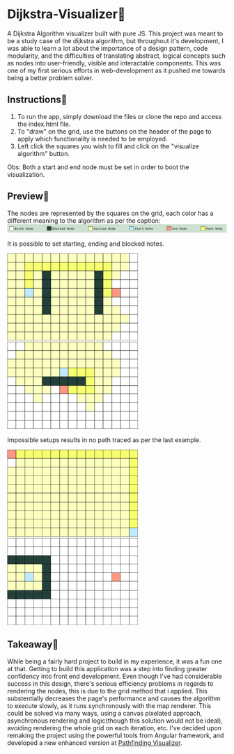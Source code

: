 # Dijkstra-Visualizer🏴

A Dijkstra Algorithm visualizer built with pure JS. This project was meant to be a study case of the dijkstra algorithm, but throughout it's development, 
I was able to learn a lot about the importance of a design pattern, code modularity, and the difficulties of translating abstract, logical concepts such 
as nodes into user-friendly, visible and interactable components. This was one of my first serious efforts in web-development as it pushed me 
towards being a better problem solver.

## Instructions📜

1) To run the app, simply download the files or clone the repo and access the index.html file.
2) To "draw" on the grid, use the buttons on the header of the page to apply which functionality is needed to be employed.
3) Left click the squares you wish to fill and click on the "visualize algorithm" button.
   
Obs: Both a start and end node must be set in order to boot the visualization.

## Preview🏴

The nodes are represented by the squares on the grid, each color has a different meaning to the algorithm as per the caption:
<img src="images/caption.png" alt="caption">

It is possible to set starting, ending and blocked notes.
<div>
  <img height="200px" src="images/alg-pic1 - Copia.png" alt="algorithm image 1">
  <img height="200px" src="images/alg-pic2 - Copia.png" alt="algorithm image 2">
</div>

Impossible setups results in no path traced as per the last example.
<div>
  <img height="200px" src="images/alg-pic4.png" alt="algorithm image 3">
  <img height="200px" src="images/alg-pic3.png" alt="algorithm image 4">
</div>

## Takeaway🚩

While being a fairly hard project to build in my experience, it was a fun one at that. Getting to build this application was a step into finding greater 
confidency into front end development. Even though I've had considerable success in this design, there's serious efficiency problems in regards to rendering
the nodes, this is due to the grid method that i applied. This substentially decreases the page's performance and causes the algorithm to execute slowly, as it
runs synchronously with the map renderer. This could be solved via many ways, using a canvas pixelated approach, asynchronous rendering and logic(though this
solution would not be ideal), avoiding rendering the whole grid on each iteration, etc. I've decided upon remaking the project using the powerful tools from 
Angular framework, and developed a new enhanced version at <a href="https://github.com/MiguelFirmino/pathfinding-visualizer">Pathfinding Visualizer</a>.
